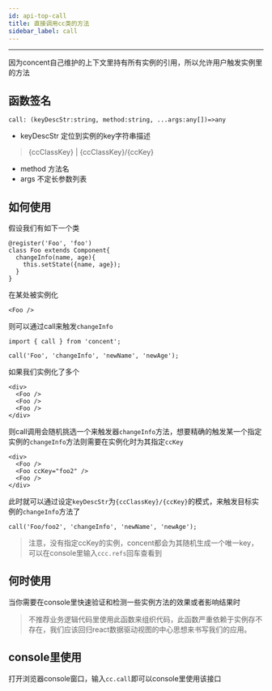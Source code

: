```yaml
---
id: api-top-call
title: 直接调用cc类的方法
sidebar_label: call
---
```

___
因为concent自己维护的上下文里持有所有实例的引用，所以允许用户触发实例里的方法

## 函数签名
```
call: (keyDescStr:string, method:string, ...args:any[])=>any
```
- keyDescStr 定位到实例的key字符串描述
> {ccClassKey} | {ccClassKey}/{ccKey}
- method 方法名
- args 不定长参数列表

## 如何使用
假设我们有如下一个类
```
@register('Foo', 'foo')
class Foo extends Component{
  changeInfo(name, age){
    this.setState({name, age});
  }
}
```
在某处被实例化
```
<Foo />
```
则可以通过call来触发`changeInfo`
```
import { call } from 'concent';

call('Foo', 'changeInfo', 'newName', 'newAge');
```
如果我们实例化了多个
```
<div>
  <Foo />
  <Foo />
  <Foo />
</div>
```
则call调用会随机挑选一个来触发器`changeInfo`方法，想要精确的触发某一个指定实例的`changeInfo`方法则需要在实例化时为其指定`ccKey`
```
<div>
  <Foo />
  <Foo ccKey="foo2" />
  <Foo />
</div>
```
此时就可以通过设定`keyDescStr`为`{ccClassKey}/{ccKey}`的模式，来触发目标实例的`changeInfo`方法了
```
call('Foo/foo2', 'changeInfo', 'newName', 'newAge');
```

>注意，没有指定ccKey的实例，concent都会为其随机生成一个唯一key，可以在console里输入`ccc.refs`回车查看到

## 何时使用
当你需要在console里快速验证和检测一些实例方法的效果或者影响结果时
> 不推荐业务逻辑代码里使用此函数来组织代码，此函数严重依赖于实例存不存在，我们应该回归react数据驱动视图的中心思想来书写我们的应用。

## console里使用
打开浏览器console窗口，输入`cc.call`即可以console里使用该接口